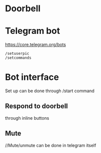 # Doorbell

# Telegram bot
https://core.telegram.org/bots

    /setuserpic
    /setcommands



# Bot interface
Set up can be done through /start command

## Respond to doorbell
through inline buttons

## Mute
//Mute/unmute can be done in telegram itself


